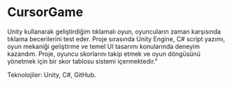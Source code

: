 # CursorGame
Unity kullanarak geliştirdiğim tıklamalı oyun, oyuncuların zaman karşısında tıklama becerilerini test eder. Proje sırasında Unity Engine, C# script yazımı, oyun mekaniği geliştirme ve temel UI tasarımı konularında deneyim kazandım. Proje, oyuncu skorlarını takip etmek ve oyun döngüsünü yönetmek için bir skor tablosu sistemi içermektedir."


Teknolojiler: Unity, C#, GitHub.
